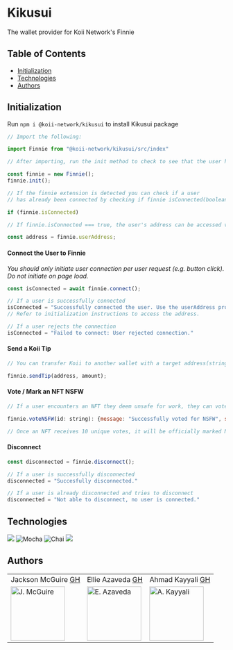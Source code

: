 # Kikusui
  The wallet provider for Koii Network's Finnie

## Table of Contents
* [Initialization](#initialization)
* [Technologies](#technologies)
* [Authors](#authors)

## Initialization 
Run `npm i @koii-network/kikusui` to install Kikusui package


```js
// Import the following: 

import Finnie from "@koii-network/kikusui/src/index"

// After importing, run the init method to check to see that the user has installed finnie

const finnie = new Finnie();
finnie.init();

// If the finnie extension is detected you can check if a user 
// has already been connected by checking if finnie isConnected(boolean)

if (finnie.isConnected)

// If finnie.isConnected === true, the user's address can be accessed via the userAddress property

const address = finnie.userAddress;
```


#### Connect the User to Finnie
 _You should only initiate user connection per user request (e.g. button click).
  Do not initiate on page load._
 

```js
const isConnected = await finnie.connect();

// If a user is successfully connected
isConnected = "Successfully connected the user. Use the userAddress property to access their address.";
// Refer to initialization instructions to access the address.

// If a user rejects the connection
isConnected = "Failed to connect: User rejected connection."
```

#### Send a Koii Tip

```js
// You can transfer Koii to another wallet with a target address(string) and an amount(integer) 

finnie.sendTip(address, amount);
```
#### Vote / Mark an NFT NSFW
```js
// If a user encounters an NFT they deem unsafe for work, they can vote for that NFT to be marked NSFW

finnie.voteNSFW(id: string): {message: "Successfully voted for NSFW", status: 200} || {message: "NFTId is missing", status: 412}

// Once an NFT receives 10 unique votes, it will be officially marked NSFW
```
#### Disconnect

```js
const disconnected = finnie.disconnect();

// If a user is successfully disconnected
disconnected = "Succesfully disconnected."

// If a user is already disconnected and tries to disconnect
disconnected = "Not able to disconnect, no user is connected."
```

## Technologies
<p>
  <img src="https://img.shields.io/badge/TypeScript-007ACC?style=for-the-badge&logo=typescript&logoColor=white"/>
  <img alt="Mocha" src="https://img.shields.io/badge/-mocha-8D6748?logo=mocha&logoColor=white&style=for-the-badge"/>
  <img alt="Chai" src="https://img.shields.io/badge/-chai-F7EFDF?logo=chai&logoColor=A30701&style=for-the-badge"/>
  <img src="https://img.shields.io/badge/github%20-%23121011.svg?&style=for-the-badge&logo=github&logoColor=white"/>
</p>

## Authors
<table>
    <tr>
        <td> Jackson McGuire <a href="https://github.com/Jacksonmcguire">GH</td>
        <td> Ellie Azaveda <a href="https://github.com/EllieAzaveda">GH</td>
        <td> Ahmad Kayyali <a href="https://github.com/kayyali18">GH</td>
    </tr>
    </tr>
        <td><img src="https://avatars.githubusercontent.com/u/72821268?v=4" alt="J. McGuire" width="125" height="auto" /></td>
        <td><img src="https://avatars.githubusercontent.com/u/76409536?v=4" alt="E. Azaveda" width="125" height="auto" /></td>
        <td><img src="https://avatars.githubusercontent.com/u/13953920?v=4" alt="A. Kayyali" width="125" height="auto" /></td>
    </tr>
</table>




